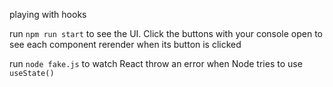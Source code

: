 playing with hooks

run `npm run start` to see the UI. Click the buttons with your console open
to see each component rerender when its button is clicked

run `node fake.js` to watch React throw an error when Node tries to use
`useState()`
